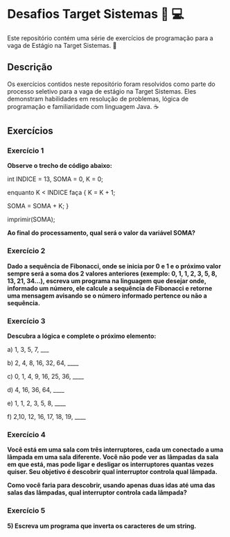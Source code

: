# Desafios Target Sistemas :dart: :computer:

Este repositório contém uma série de exercícios de programação para a vaga de Estágio na Target Sistemas. :raised_hands:

## Descrição

Os exercícios contidos neste repositório foram resolvidos como parte do processo seletivo para a vaga de estágio na Target Sistemas. Eles demonstram habilidades em resolução de problemas, lógica de programação e familiaridade com linguagem Java. :coffee:

## Exercícios

### Exercício 1

**Observe o trecho de código abaixo:**

int INDICE = 13, SOMA = 0, K = 0;

enquanto K < INDICE faça
{
K = K + 1;

SOMA = SOMA + K;
}

imprimir(SOMA);

**Ao final do processamento, qual será o valor da variável SOMA?**

### Exercício 2

**Dado a sequência de Fibonacci, onde se inicia por 0 e 1 e o próximo valor sempre será a soma dos 2 valores anteriores (exemplo: 0, 1, 1, 2, 3, 5, 8, 13, 21, 34...), escreva um programa na linguagem que desejar onde, informado um número, ele calcule a sequência de Fibonacci e retorne uma mensagem avisando se o número informado pertence ou não a sequência.**

### Exercício 3

**Descubra a lógica e complete o próximo elemento:**

a) 1, 3, 5, 7, ___

b) 2, 4, 8, 16, 32, 64, ____

c) 0, 1, 4, 9, 16, 25, 36, ____

d) 4, 16, 36, 64, ____

e) 1, 1, 2, 3, 5, 8, ____

f) 2,10, 12, 16, 17, 18, 19, ____

### Exercício 4

**Você está em uma sala com três interruptores, cada um conectado a uma lâmpada em uma sala diferente. Você não pode ver as lâmpadas da sala em que está, mas pode ligar e desligar os interruptores quantas vezes quiser. Seu objetivo é descobrir qual interruptor controla qual lâmpada.**

**Como você faria para descobrir, usando apenas duas idas até uma das salas das lâmpadas, qual interruptor controla cada lâmpada?**

### Exercício 5

**5) Escreva um programa que inverta os caracteres de um string.**

